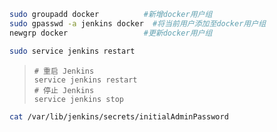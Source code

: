 ```bash
sudo groupadd docker          #新增docker用户组
sudo gpasswd -a jenkins docker  #将当前用户添加至docker用户组
newgrp docker                 #更新docker用户组
```

```bash
sudo service jenkins restart
```

> ```
> # 重启 Jenkins
> service jenkins restart
> # 停止 Jenkins
> service jenkins stop
> ```

```bash
cat /var/lib/jenkins/secrets/initialAdminPassword
```
